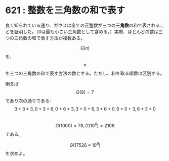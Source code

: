 # 621 : 整数を三角数の和で表す

良く知られている通り、ガウスは全ての正整数が三つの**三角数**の和で表されることを証明した。（0は最も小さい三角数として含める。）実際、ほとんどの数は三つの三角数の和で表す方法が複数ある。

$$G(n)$$を、$$n$$を三つの三角数の和で表す方法の数とする。ただし、和を取る順番は区別する。

例えば$$G(9)=7$$であり次の通りである:\
$$3+3+3, 0+3+6, 0+6+3, 3+0+6, 3+6+0, 6+0+3, 6+3+0$$\
$$G(1000)=78, G(10^6)=2106$$である。

$$G(17526×10^9)$$を求めよ。
